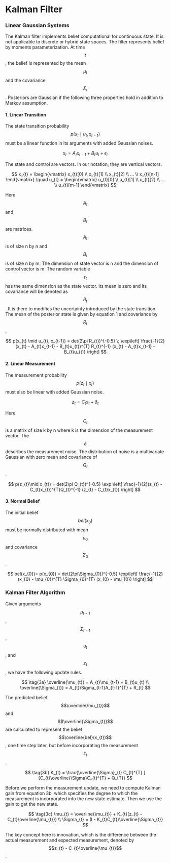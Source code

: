# Kalman Filter

### Linear Gaussian Systems

The Kalman filter implements belief computational for continuous state. It is not applicable to discrete or hybrid state spaces. The filter represents belief by moments parameterization. At time $$t$$, the belief is represented by the mean $$\mu_{t}$$ and the covariance $$\Sigma_{t}$$. Posteriors are Gaussian if the following three properties hold in addition to Markov assumption. 

#### 1. Linear Transition

The state transition probability $$p(x_{t} \mid u_{t}, x_{t-1})$$ must be a linear function in its arguments with added Gaussian noises.

$$
\tag{1} x_{t} = A_{t}x_{t-1} + B_{t}u_{t} + \epsilon_{t}
$$

The state and control are vectors. In our notation, they are vertical vectors.

$$
x_{t} = \begin{vmatrix}
x_{t}[0] \\ x_{t}[1] \\ x_{t}[2] \\ ... \\ x_{t}[n-1]  
\end{vmatrix}
\quad
u_{t} = \begin{vmatrix}
u_{t}[0] \\ u_{t}[1] \\ u_{t}[2] \\ ... \\ u_{t}[m-1]  
\end{vmatrix}
$$

Here $$A_{t}$$ and $$B_{t}$$ are matrices. $$A_{t}$$ is of size n by n and $$B_{t}$$ is of size n by m. The dimension of state vector is n and the dimension of control vector is m. The random variable $$\epsilon_{t}$$ has the same dimension as the state vector. Its mean is zero and its covariance will be denoted as $$R_{t}$$. It is there to modifies the uncertainty introduced by the state transition. The mean of the posterior state is given by equation 1 and covariance by $$R_{t}$$.

$$
p(x_{t} \mid u_{t}, x_{t-1}) = det(2\pi R_{t})^{-0.5} \; \exp\left[
\frac{-1}{2} (x_{t} - A_{t}x_{t-1} - B_{t}u_{t})^{T} R_{t}^{-1} (x_{t} - A_{t}x_{t-1} - B_{t}u_{t})
\right]
$$

#### 2. Linear Measurement

The measurement probability $$p(z_{t} \mid x_{t})$$ must also be linear with added Gaussian noise.

$$
\tag{2} z_{t} = C_{t}x_{t} + \delta_{t}
$$

Here $$C_{t}$$is a matrix of size k by n where k is the dimension of the measurement vector. The $$\delta$$ describes the measurement noise. The distribution of noise is a multivariate Gaussian with zero mean and covariance of $$Q_{t}$$. 

$$
p(z_{t}\mid x_{t}) = det(2\pi Q_{t})^{-0.5} \exp
\left[
\frac{-1}{2}(z_{t} - C_{t}x_{t})^{T}Q_{t}^{-1}
(z_{t} - C_{t}x_{t})
\right]
$$

#### 3. Normal Belief

The initial belief $$bel(x_{0})$$ must be normally distributed with mean $$\mu_{0}$$ and covariance $$\Sigma_{0}$$.

$$
bel(x_{0})= p(x_{0}) = det(2\pi\Sigma_{0})^{-0.5} \exp\left[
\frac{-1}{2}(x_{0} - \mu_{0})^{T} \Sigma_{0}^{T} (x_{0} - \mu_{0})
\right]
$$

### Kalman Filter Algorithm

Given arguments $$\mu_{t-1}$$, $$\Sigma_{t-1}$$, $$u_{t}$$, and $$z_{t}$$, we have the following update rules.

$$
\tag{3a} \overline{\mu_{t}} = A_{t}\mu_{t-1} + B_{t}u_{t} \\
\overline{\Sigma_{t}} = A_{t}\Sigma_{t-1}A_{t-1}^{T} + R_{t}
$$

The predicted belief $$\overline{\mu_{t}}$$ and $$\overline{\Sigma_{t}}$$ are calculated to represent the belief $$\overline{bel}(x_{t})$$, one time step later, but before incorporating the measurement $$z_{t}$$.

$$
\tag{3b} K_{t} = \frac{\overline{\Sigma}_{t} C_{t}^{T} }{C_{t}\overline{\Sigma}C_{t}^{T} + Q_{T}}
$$

Before we perform the measurement update, we need to compute Kalman gain from equation 3b, which specifies the degree to which the measurement is incorporated into the new state estimate. Then we use the gain to get the new state.

$$
\tag{3c} \mu_{t} = \overline{\mu_{t}} + K_{t}(z_{t} - C_{t}\overline{\mu_{t}}) \\
\Sigma_{t} = (I - K_{t}C_{t})\overline{\Sigma_{t}}
$$

The key concept here is innovation, which is the difference between the actual measurement and expected measurement, denoted by $$z_{t} - C_{t}\overline{\mu_{t}}$$ .

